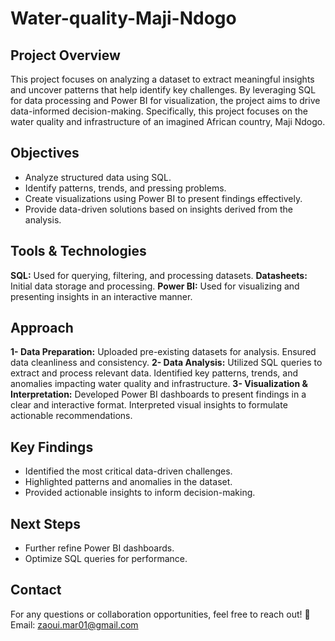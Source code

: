 # Water-quality-Maji-Ndogo

## Project Overview 
This project focuses on analyzing a dataset to extract meaningful insights and uncover patterns that help identify key challenges. By leveraging SQL for data processing and Power BI for visualization, the project aims to drive data-informed decision-making. Specifically, this project focuses on the water quality and infrastructure of an imagined African country, Maji Ndogo.


## Objectives 
- Analyze structured data using SQL.
- Identify patterns, trends, and pressing problems.
- Create visualizations using Power BI to present findings effectively.
- Provide data-driven solutions based on insights derived from the analysis.


## Tools & Technologies
**SQL:** Used for querying, filtering, and processing datasets.
**Datasheets:** Initial data storage and processing.
**Power BI:** Used for visualizing and presenting insights in an interactive manner.


## Approach 
**1- Data Preparation:**
Uploaded pre-existing datasets for analysis.
Ensured data cleanliness and consistency.
**2- Data Analysis:**
Utilized SQL queries to extract and process relevant data.
Identified key patterns, trends, and anomalies impacting water quality and infrastructure.
**3- Visualization & Interpretation:**
Developed Power BI dashboards to present findings in a clear and interactive format.
Interpreted visual insights to formulate actionable recommendations.


## Key Findings
- Identified the most critical data-driven challenges.
- Highlighted patterns and anomalies in the dataset.
- Provided actionable insights to inform decision-making.


## Next Steps
- Further refine Power BI dashboards.
- Optimize SQL queries for performance.


## Contact 
For any questions or collaboration opportunities, feel free to reach out!
📧 Email: zaoui.mar01@gmail.com
  
